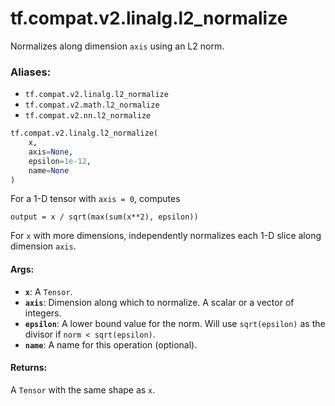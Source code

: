 <div itemscope itemtype="http://developers.google.com/ReferenceObject">
<meta itemprop="name" content="tf.compat.v2.linalg.l2_normalize" />
<meta itemprop="path" content="Stable" />
</div>

# tf.compat.v2.linalg.l2_normalize

Normalizes along dimension `axis` using an L2 norm.

### Aliases:

* `tf.compat.v2.linalg.l2_normalize`
* `tf.compat.v2.math.l2_normalize`
* `tf.compat.v2.nn.l2_normalize`

``` python
tf.compat.v2.linalg.l2_normalize(
    x,
    axis=None,
    epsilon=1e-12,
    name=None
)
```

<!-- Placeholder for "Used in" -->

For a 1-D tensor with `axis = 0`, computes

    output = x / sqrt(max(sum(x**2), epsilon))

For `x` with more dimensions, independently normalizes each 1-D slice along
dimension `axis`.

#### Args:


* <b>`x`</b>: A `Tensor`.
* <b>`axis`</b>: Dimension along which to normalize.  A scalar or a vector of
  integers.
* <b>`epsilon`</b>: A lower bound value for the norm. Will use `sqrt(epsilon)` as the
  divisor if `norm < sqrt(epsilon)`.
* <b>`name`</b>: A name for this operation (optional).


#### Returns:

A `Tensor` with the same shape as `x`.
